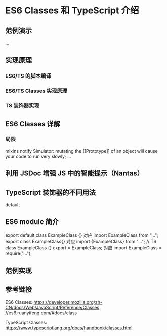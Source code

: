 # ES6 Classes 和 TypeScript 介绍

## 范例演示

...

## 实现原理

### ES6/TS 的脚本编译
### ES6/TS Classes 实现原理
### TS 装饰器实现

## ES6 Classes 详解

### 局限

mixins
notify
Simulator: mutating the [[Prototype]] of an object will cause your code to run very slowly; ...

## 利用 JSDoc 增强 JS 中的智能提示（Nantas）

## TypeScript 装饰器的不同用法

default

## ES6 module 简介

export default class ExampleClass {} 对应 import ExampleClass from "...";
export class ExampleClass{} 对应 import {ExampleClass} from "...";
// TS
class ExampleClass {}
export = ExampleClass; 对应 import ExampleClass = require("...");

## 范例实现

## 参考链接

ES6 Classes:
https://developer.mozilla.org/zh-CN/docs/Web/JavaScript/Reference/Classes
//es6.ruanyifeng.com/#docs/class

TypeScript Classes:
https://www.typescriptlang.org/docs/handbook/classes.html
